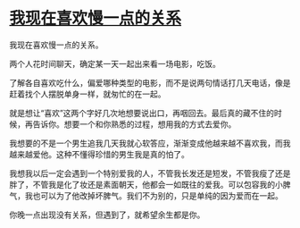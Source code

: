 # [我现在喜欢慢一点的关系](https://github.com/platojobs/SFLOG/issues/87)

我现在喜欢慢一点的关系。

两个人花时间聊天，确定某一天一起出来看一场电影，吃饭。

了解各自喜欢吃什么，偏爱哪种类型的电影，而不是说两句情话打几天电话，像是赶着找个人摆脱单身一样，就匆忙的在一起。

就是想让“喜欢”这两个字好几次地想要说出口，再咽回去。最后真的藏不住的时候，再告诉你。想要一个和你熟悉的过程，想用我的方式去爱你。

我想要的不是一个男生追我几天我就心软答应，渐渐变成他越来越不喜欢我，而我越来越爱他。这种不懂得珍惜的男生我是真的怕了。

我想我以后一定会遇到一个特别爱我的人，不管我长发还是短发，不管我瘦了还是胖了，不管我是化了妆还是素面朝天，他都会一如既往的爱我。可以包容我的小脾气，我也可以为了他改掉坏脾气。我们不为别的，只是单纯的因为爱而在一起。

你晚一点出现没有关系，但遇到了，就希望余生都是你。